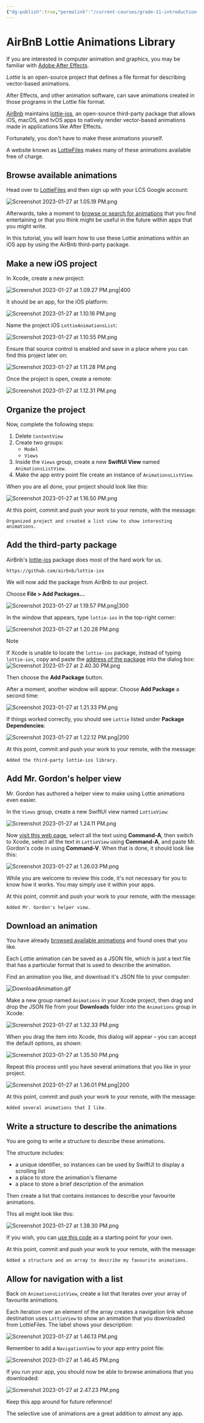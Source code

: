 ```yaml
---
{"dg-publish":true,"permalink":"/current-courses/grade-11-introduction-to-computer-science/tutorials/air-bn-b-lottie-animations-library/","dgHomeLink":false}
---
```


# AirBnB Lottie Animations Library

If you are interested in computer animation and graphics, you may be familiar with [Adobe After Effects](https://www.adobe.com/ca/products/aftereffects.html).

*Lottie* is an open-source project that defines a file format for describing vector-based animations.

After Effects, and other animation software, can save animations created in those programs in the Lottie file format.

[AirBnb](https://www.airbnb.ca) maintains [lottie-ios](https://github.com/airbnb/lottie-ios), an open-source third-party package that allows iOS, macOS, and tvOS apps to natively render vector-based animations made in applications like After Effects.

Fortunately, you don't have to make these animations yourself.

A website known as [LottieFiles](https://lottiefiles.com) makes many of these animations available free of charge.

## Browse available animations

Head over to [LottieFiles](https://lottiefiles.com) and then sign up with your LCS Google account: 

![Screenshot 2023-01-27 at 1.05.19 PM.png](/img/user/Attachments/Screenshot%202023-01-27%20at%201.05.19%20PM.png)

Afterwards, take a moment to [browse or search for animations](https://lottiefiles.com/featured) that you find entertaining or that you think might be useful in the future within apps that you might write.

In this tutorial, you will learn how to use these Lottie animations within an iOS app by using the AirBnb third-party package.

## Make a new iOS project

In Xcode, create a new project:

![Screenshot 2023-01-27 at 1.09.27 PM.png|400](/img/user/Attachments/Screenshot%202023-01-27%20at%201.09.27%20PM.png)

It should be an app, for the iOS platform:

![Screenshot 2023-01-27 at 1.10.16 PM.png](/img/user/Attachments/Screenshot%202023-01-27%20at%201.10.16%20PM.png)

Name the project iOS `LottieAnimationsList`:

![Screenshot 2023-01-27 at 1.10.55 PM.png](/img/user/Attachments/Screenshot%202023-01-27%20at%201.10.55%20PM.png)

Ensure that source control is enabled and save in a place where you can find this project later on:

![Screenshot 2023-01-27 at 1.11.28 PM.png](/img/user/Attachments/Screenshot%202023-01-27%20at%201.11.28%20PM.png)

Once the project is open, create a remote:

![Screenshot 2023-01-27 at 1.12.31 PM.png](/img/user/Attachments/Screenshot%202023-01-27%20at%201.12.31%20PM.png)

## Organize the project

Now, complete the following steps:

1. Delete `ContentView`
2. Create two groups:
	- `Model`
	- `Views`
3. Inside the `Views` group, create a new **SwiftUI View** named `AnimationsListView`.
4. Make the app entry point file create an instance of `AnimationsListView`.

When you are all done, your project should look like this:

![Screenshot 2023-01-27 at 1.16.50 PM.png](/img/user/Attachments/Screenshot%202023-01-27%20at%201.16.50%20PM.png)

At this point, commit and push your work to your remote, with the message:

```
Organized project and created a list view to show interesting animations.
```

## Add the third-party package

AirBnb's [lottie-ios](https://github.com/airbnb/lottie-ios) package does most of the hard work for us.

	https://github.com/airbnb/lottie-ios

We will now add the package from AirBnb to our project.

Choose **File > Add Packages...**

![Screenshot 2023-01-27 at 1.19.57 PM.png|300](/img/user/Attachments/Screenshot%202023-01-27%20at%201.19.57%20PM.png)

In the window that appears, type `lottie-ios` in the top-right corner:

![Screenshot 2023-01-27 at 1.20.28 PM.png](/img/user/Attachments/Screenshot%202023-01-27%20at%201.20.28%20PM.png)

> [!NOTE]
> If Xcode is unable to locate the `lottie-ios` package, instead of typing `lottie-ios`, copy and paste the [address of the package](https://github.com/airbnb/lottie-ios) into the dialog box:
> ![Screenshot 2023-01-27 at 2.40.30 PM.png](/img/user/Attachments/Screenshot%202023-01-27%20at%202.40.30%20PM.png)

Then choose the **Add Package** button.

After a moment, another window will appear. Choose **Add Package** a second time:

![Screenshot 2023-01-27 at 1.21.33 PM.png](/img/user/Attachments/Screenshot%202023-01-27%20at%201.21.33%20PM.png)

If things worked correctly, you should see `Lottie` listed under **Package Dependencies**:

![Screenshot 2023-01-27 at 1.22.12 PM.png|200](/img/user/Attachments/Screenshot%202023-01-27%20at%201.22.12%20PM.png)

At this point, commit and push your work to your remote, with the message:

```
Added the third-party lottie-ios library.
```

## Add Mr. Gordon's helper view

Mr. Gordon has authored a helper view to make using Lottie animations even easier.

In the `Views`  group, create a new SwiftUI view named `LottieView`:

![Screenshot 2023-01-27 at 1.24.11 PM.png](/img/user/Attachments/Screenshot%202023-01-27%20at%201.24.11%20PM.png)

Now [visit this web page](https://gist.githubusercontent.com/lcs-rgordon/347c403814015b248a166b7008582735/raw/54cbbfa86e67580d8b1cc6f42737036fbb81c3e1/LottieView.swift), select all the text using **Command-A**, then switch to Xcode, select all the text in `LottieView` using **Command-A**, and paste Mr. Gordon's code in using **Command-V**. When that is done, it should look like this:

![Screenshot 2023-01-27 at 1.26.03 PM.png](/img/user/Attachments/Screenshot%202023-01-27%20at%201.26.03%20PM.png)

While you are welcome to review this code, it's not necessary for you to know how it works. You may simply use it within your apps.

At this point, commit and push your work to your remote, with the message:

```
Added Mr. Gordon's helper view.
```

## Download an animation

You have already [browsed available animations](https://lottiefiles.com/featured) and  found ones that you like.

Each Lottie animation can be saved as a JSON file, which is just a text file that has a particular format that is used to describe the animation.

Find an animation you like, and download it's JSON file to your computer:

![DownloadAnimation.gif](/img/user/Attachments/DownloadAnimation.gif)

Make a new group named `Animations` in your Xcode project, then drag and drop the JSON file from your **Downloads** folder into the `Animations` group in Xcode:

![Screenshot 2023-01-27 at 1.32.33 PM.png](/img/user/Attachments/Screenshot%202023-01-27%20at%201.32.33%20PM.png)

When you drag the item into Xcode, this dialog will appear – you can accept the default options, as shown:

![Screenshot 2023-01-27 at 1.35.50 PM.png](/img/user/Attachments/Screenshot%202023-01-27%20at%201.35.50%20PM.png)

Repeat this process until you have several animations that you like in your project.

![Screenshot 2023-01-27 at 1.36.01 PM.png|200](/img/user/Attachments/Screenshot%202023-01-27%20at%201.36.01%20PM.png)

At this point, commit and push your work to your remote, with the message:

```
Added several animations that I like.
```

## Write a structure to describe the animations

You are going to write a structure to describe these animations.

The structure includes:

- a unique identifier, so instances can be used by SwiftUI to display a scrolling list
- a place to store the animation's filename
- a place to store a brief description of the animation

Then create a list that contains instances to describe your favourite animations.

This all might look like this:

![Screenshot 2023-01-27 at 1.38.30 PM.png](/img/user/Attachments/Screenshot%202023-01-27%20at%201.38.30%20PM.png)

If you wish, you can [use this code](https://gist.githubusercontent.com/lcs-rgordon/710a9765c06fe49530bb563bda6f682e/raw/81e2b8140ffc0285c2be40cad36c5e44d1e6ac42/FavouriteAnimation.swift) as a starting point for your own.

At this point, commit and push your work to your remote, with the message:

```
Added a structure and an array to describe my favourite animations.
```

## Allow for navigation with a list

Back on `AnimationsListView`, create a list that iterates over your array of favourite animations.

Each iteration over an element of the array creates a navigation link whose destination uses `LottieView` to show an animation that you downloaded from LottieFiles. The label shows your description:

![Screenshot 2023-01-27 at 1.46.13 PM.png](/img/user/Attachments/Screenshot%202023-01-27%20at%201.46.13%20PM.png)

Remember to add a `NavigationView` to your app entry point file:

![Screenshot 2023-01-27 at 1.46.45 PM.png](/img/user/Attachments/Screenshot%202023-01-27%20at%201.46.45%20PM.png)

If you run your app, you should now be able to browse animations that you downloaded:

![Screenshot 2023-01-27 at 2.47.23 PM.png](/img/user/Attachments/Screenshot%202023-01-27%20at%202.47.23%20PM.png)

Keep this app around for future reference!

The selective use of animations are a great addition to almost any app.



